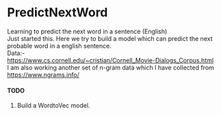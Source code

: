 # PredictNextWord
Learning to predict the next word in a sentence (English)   
Just started this. Here we try to build a model which can predict the next probable word in a english sentence.   
Data:-   
https://www.cs.cornell.edu/~cristian/Cornell_Movie-Dialogs_Corpus.html      
I am also working another set of n-gram data which I have collected from https://www.ngrams.info/
#### TODO   
1. Build a WordtoVec model.   
